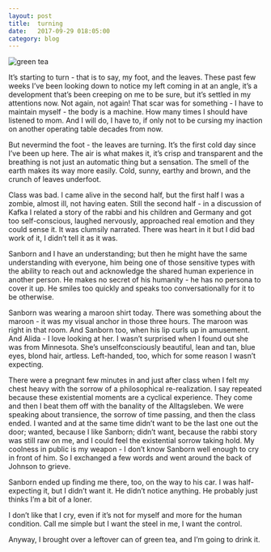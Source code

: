 ```yaml
---
layout: post
title:  turning
date:   2017-09-29 018:05:00
category: blog
---
```

![green tea](https://c1.staticflickr.com/5/4363/37367640802_1aef726440_b.jpg)

It’s starting to turn - that is to say, my foot, and the leaves. These past few weeks I’ve been looking down to notice my left coming in at an angle, it’s a development that’s been creeping on me to be sure, but it’s settled in my attentions now. Not again, not again! That scar was for something - I have to maintain myself - the body is a machine. How many times I should have listened to mom. And I will do, I have to, if only not to be cursing my inaction on another operating table decades from now.

But nevermind the foot - the leaves are turning. It’s the first cold day since I’ve been up here. The air is what makes it, it’s crisp and transparent and the breathing is not just an automatic thing but a sensation. The smell of the earth makes its way more easily. Cold, sunny, earthy and brown, and the crunch of leaves underfoot.

Class was bad. I came alive in the second half, but the first half I was a zombie, almost ill, not having eaten. Still the second half - in a discussion of Kafka I related a story of the rabbi and his children and Germany and got too self-conscious, laughed nervously, approached real emotion and they could sense it. It was clumsily narrated. There was heart in it but I did bad work of it, I didn’t tell it as it was.

Sanborn and I have an understanding; but then he might have the same understanding with everyone, him being one of those sensitive types with the ability to reach out and acknowledge the shared human experience in another person. He makes no secret of his humanity - he has no persona to cover it up. He smiles too quickly and speaks too conversationally for it to be otherwise.

Sanborn was wearing a maroon shirt today. There was something about the maroon - it was my visual anchor in those three hours. The maroon was right in that room. And Sanborn too, when his lip curls up in amusement. And Alida - I love looking at her. I wasn’t surprised when I found out she was from Minnesota. She’s unselfconsciously beautiful, lean and tan, blue eyes, blond hair, artless. Left-handed, too, which for some reason I wasn’t expecting.

There were a pregnant few minutes in and just after class when I felt my chest heavy with the sorrow of a philosophical re-realization. I say repeated because these existential moments are a cyclical experience. They come and then I beat them off with the banality of the Alltagsleben. We were speaking about transience, the sorrow of time passing, and then the class ended. I wanted and at the same time didn’t want to be the last one out the door; wanted, because I like Sanborn; didn’t want, because the rabbi story was still raw on me, and I could feel the existential sorrow taking hold. My coolness in public is my weapon - I don’t know Sanborn well enough to cry in front of him. So I exchanged a few words and went around the back of Johnson to grieve.

Sanborn ended up finding me there, too, on the way to his car. I was half-expecting it, but I didn’t want it. He didn’t notice anything. He probably just thinks I’m a bit of a loner.

I don’t like that I cry, even if it’s not for myself and more for the human condition. Call me simple but I want the steel in me, I want the control.

Anyway, I brought over a leftover can of green tea, and I’m going to drink it.
